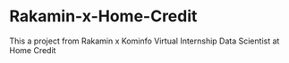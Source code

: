 # Rakamin-x-Home-Credit
This a project from Rakamin x Kominfo Virtual Internship
Data Scientist at Home Credit
